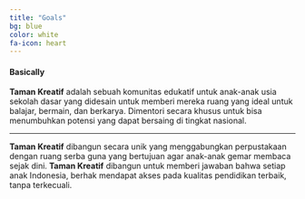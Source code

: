 ```yaml
---
title: "Goals"
bg: blue
color: white
fa-icon: heart
---
```


#### Basically

__Taman Kreatif__ adalah sebuah komunitas edukatif untuk anak-anak usia sekolah dasar yang didesain untuk memberi mereka ruang yang ideal untuk balajar, bermain, dan berkarya. Dimentori secara khusus untuk bisa menumbuhkan potensi yang dapat bersaing di tingkat nasional.

---

__Taman Kreatif__ dibangun secara unik yang menggabungkan perpustakaan dengan ruang serba guna yang bertujuan agar anak-anak gemar membaca sejak dini. __Taman Kreatif__ dibangun untuk memberi jawaban bahwa setiap anak Indonesia, berhak mendapat akses pada kualitas pendidikan terbaik, tanpa terkecuali.
